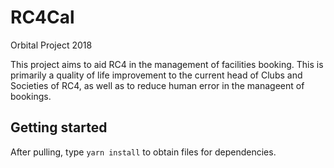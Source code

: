 # RC4Cal

Orbital Project 2018

This project aims to aid RC4 in the management of facilities booking. This is primarily a quality of life improvement to the current head of Clubs and Societies of RC4, as well as to reduce human error in the manageent of bookings.

## Getting started

After pulling, type `yarn install` to obtain files for dependencies.
